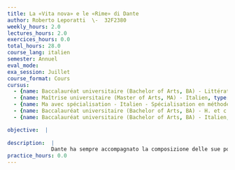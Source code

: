 ```yaml
---
title: La «Vita nova» e le «Rime» di Dante
author: Roberto Leporatti  \-  32F2380
weekly_hours: 2.0
lectures_hours: 2.0
exercices_hours: 0.0
total_hours: 28.0
course_lang: italien
semester: Annuel
eval_mode: 
exa_session: Juillet
course_format: Cours
cursus:
  - {name: Baccalauréat universitaire (Bachelor of Arts, BA) - Littérature comparée, type: N/A, credits: \-}
  - {name: Maîtrise universitaire (Master of Arts, MA) - Italien, type: N/A, credits: \-}
  - {name: Ma avec spécialisation - Italien - Spécialisation en méthodes de la critique, type: N/A, credits: \-}
  - {name: Baccalauréat universitaire (Bachelor of Arts, BA) - H. et c. du Moyen Age, type: N/A, credits: \-}
  - {name: Baccalauréat universitaire (Bachelor of Arts, BA) - Italien, type: N/A, credits: \-}

objective:  |
            
description:  |
              Dante ha sempre accompagnato la composizione delle sue poesie con una riflessione storica e personale sul loro significato. Questo continuo ripensamento e rifunzionalizzazione dei versi già scritti si è manifestato soprattutto nella loro selezione e interpretazione, o anche nella loro semplice ma strategica citazione, nei libri composti nellarco di tutta la sua vita: la Vita nova, il giovanile romanzo autobiografico; gli incompiuti De vulgari eloquentia, un trattato sulla lingua e la letteratura in volgare, e il Convivio, un autocommento alle sue canzoni amorose e dottrinali, e infine la Commedia. Il corso si propone, attraverso la lettura di una scelta di testi, di riflettere sugli aspetti principali di questa entusiasmante ricerca poetica e intellettuale.
practice_hours: 0.0
---
```

